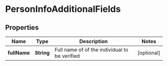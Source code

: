 

# PersonInfoAdditionalFields



## Properties

| Name | Type | Description | Notes |
|------------ | ------------- | ------------- | -------------|
|**fullName** | **String** | Full name of of the individual to be verified |  [optional] |



